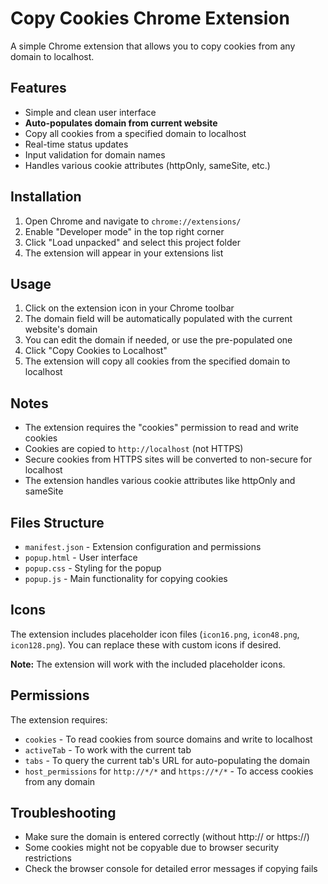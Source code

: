# Copy Cookies Chrome Extension

A simple Chrome extension that allows you to copy cookies from any domain to localhost.

## Features

- Simple and clean user interface
- **Auto-populates domain from current website**
- Copy all cookies from a specified domain to localhost
- Real-time status updates
- Input validation for domain names
- Handles various cookie attributes (httpOnly, sameSite, etc.)

## Installation

1. Open Chrome and navigate to `chrome://extensions/`
2. Enable "Developer mode" in the top right corner
3. Click "Load unpacked" and select this project folder
4. The extension will appear in your extensions list

## Usage

1. Click on the extension icon in your Chrome toolbar
2. The domain field will be automatically populated with the current website's domain
3. You can edit the domain if needed, or use the pre-populated one
4. Click "Copy Cookies to Localhost"
5. The extension will copy all cookies from the specified domain to localhost

## Notes

- The extension requires the "cookies" permission to read and write cookies
- Cookies are copied to `http://localhost` (not HTTPS)
- Secure cookies from HTTPS sites will be converted to non-secure for localhost
- The extension handles various cookie attributes like httpOnly and sameSite

## Files Structure

- `manifest.json` - Extension configuration and permissions
- `popup.html` - User interface
- `popup.css` - Styling for the popup
- `popup.js` - Main functionality for copying cookies

## Icons

The extension includes placeholder icon files (`icon16.png`, `icon48.png`, `icon128.png`). You can replace these with custom icons if desired.

**Note:** The extension will work with the included placeholder icons.

## Permissions

The extension requires:
- `cookies` - To read cookies from source domains and write to localhost
- `activeTab` - To work with the current tab
- `tabs` - To query the current tab's URL for auto-populating the domain
- `host_permissions` for `http://*/*` and `https://*/*` - To access cookies from any domain

## Troubleshooting

- Make sure the domain is entered correctly (without http:// or https://)
- Some cookies might not be copyable due to browser security restrictions
- Check the browser console for detailed error messages if copying fails